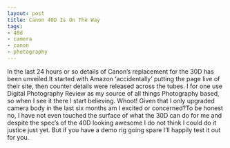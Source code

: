 ```yaml
---
layout: post
title: Canon 40D Is On The Way
tags:
- 40d
- camera
- canon
- photography
---
```

In the last 24 hours or so details of Canon’s replacement for the 30D has been unveiled.It started with Amazon ‘accidentally’ putting the page live of their site, then counter details were released across the tubes.
I for one use Digital Photography Review as my source of all things Photography based, so when I see it there I start believing. Whoot!
Given that I only upgraded camera body in the last six months am I excited or concerned?To be honest no, I have not even touched the surface of what the 30D can do for me and despite the spec’s of the 40D looking awesome I do not think I could do it justice just yet. But if you have a demo rig going spare I’ll happily test it out for you.
